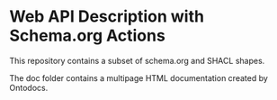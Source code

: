 # Web API Description with Schema.org Actions

This repository contains a subset of schema.org and SHACL shapes.

The doc folder contains a multipage HTML documentation created by Ontodocs.